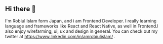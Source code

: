 ## Hi there 👋

I'm Robiul Islam form Japan, and i am Frontend Developer. I really learning language and frameworks like React and React Native, as well in Frontend.I also enjoy wirefarming, ui, ux and design in general. You can check out my twitter at  https://www.linkedin.com/in/amrobiulislam/ .
